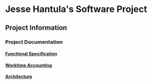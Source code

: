 # Jesse Hantula's Software Project
## Project Information
### Project Documentation
#### [Functional Specification](https://github.com/JesseHantula/ot-harjoitustyo/blob/master/documentation/functionalspecification.md)
#### [Worktime Accounting](https://github.com/JesseHantula/ot-harjoitustyo/blob/master/documentation/worktimeaccounting.md)
#### [Architecture](https://github.com/JesseHantula/ot-harjoitustyo/blob/master/documentation/architecture.md)